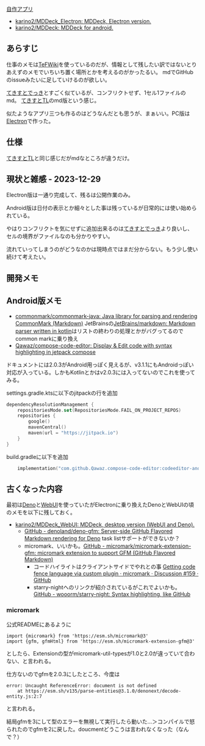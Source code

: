 [自作アプリ](%E8%87%AA%E4%BD%9C%E3%82%A2%E3%83%97%E3%83%AA)

- [karino2/MDDeck_Electron: MDDeck, Electron version.](https://github.com/karino2/MDDeck_Electron)
- [karino2/MDDeck: MDDeck for android.](https://github.com/karino2/MDDeck/tree/main)

## あらすじ

仕事のメモは[TeFWiki](TeFWiki)を使っているのだが、情報として残したい訳ではないとりあえずのメモでいちいち置く場所とかを考えるのがかったるい。
mdでGitHubのissueみたいに足していけるのが欲しい。

[てきすとでっき](%E3%81%A6%E3%81%8D%E3%81%99%E3%81%A8%E3%81%A7%E3%81%A3%E3%81%8D)とすごく似ているが、コンフリクトせず、1セル1ファイルのmd。
[てきすとTL](%E3%81%A6%E3%81%8D%E3%81%99%E3%81%A8TL)のmd版という感じ。

似たようなアプリ三つも作るのはどうなんだとも思うが、まぁいい。PC版は[Electron](Electron)で作った。

## 仕様

[てきすとTL](%E3%81%A6%E3%81%8D%E3%81%99%E3%81%A8TL)と同じ感じだがmdなところが違うだけ。

## 現状と雑感 - 2023-12-29

Electron版は一通り完成して、残るは公開作業のみ。

Android版は日付の表示とか細々とした事は残っているが日常的には使い始められている。

やはりコンフリクトを気にせずに追加出来るのは[てきすとでっき](%E3%81%A6%E3%81%8D%E3%81%99%E3%81%A8%E3%81%A7%E3%81%A3%E3%81%8D)より良いし、
セルの境界がファイルなのも分かりやすい。

流れていってしまうのがどうなのかは現時点ではまだ分からない。もう少し使い続けて考えたい。

## 開発メモ


## Android版メモ

- [commonmark/commonmark-java: Java library for parsing and rendering CommonMark (Markdown)](https://github.com/commonmark/commonmark-java) JetBrainsの[JetBrains/markdown: Markdown parser written in kotlin](https://github.com/JetBrains/markdown)はリストの終わりの処理とかがバグってるのでcommon markに乗り換え
- [Qawaz/compose-code-editor: Display & Edit code with syntax highlighting in jetpack compose](https://github.com/Qawaz/compose-code-editor)

ドキュメントには2.0.3がAndroid用っぽく見えるが、v3.1.1にもAndroidっぽい対応が入っている。しかもKotlinとかはv2.0.3には入ってないのでこれを使ってみる。

settings.gradle.ktsに以下のjitpackの行を追加

```kotlin
dependencyResolutionManagement {
    repositoriesMode.set(RepositoriesMode.FAIL_ON_PROJECT_REPOS)
    repositories {
        google()
        mavenCentral()
        maven(url = "https://jitpack.io")
    }
}
```

build.gradleに以下を追加

```kotlin
    implementation("com.github.Qawaz.compose-code-editor:codeeditor-android:v3.1.1")
```

## 古くなった内容

最初は[Deno](Deno)と[WebUI](WebUI)を使っていたがElectronに乗り換えたDenoとWebUIの頃のメモを以下に残しておく。

- [karino2/MDDeck_WebUI: MDDeck, desktop version (WebUI and Deno).](https://github.com/karino2/MDDeck_WebUI) 
  - [GitHub - denoland/deno-gfm: Server-side GitHub Flavored Markdown rendering for Deno](https://github.com/denoland/deno-gfm) task listサポートができないか？
  - micromark、いいかも。[GitHub - micromark/micromark-extension-gfm: micromark extension to support GFM (GitHub Flavored Markdown)](https://github.com/micromark/micromark-extension-gfm)
      - コードハイライトはクライアントサイドでやれとの事 [Getting code fence language via custom plugin · micromark · Discussion #159 · GitHub](https://github.com/orgs/micromark/discussions/159)
      - starry-nightへのリンクが紹介されているがこれでよいかも。 [GitHub - wooorm/starry-night: Syntax highlighting, like GitHub](https://github.com/wooorm/starry-night#example-using-starry-night-on-the-client)

### micromark

公式READMEにあるように

```
import {micromark} from 'https://esm.sh/micromark@3'
import {gfm, gfmHtml} from 'https://esm.sh/micromark-extension-gfm@3'
```

としたら、Extensionの型がmicromark-util-typesが1.0と2.0が違っていて合わない、と言われる。

仕方ないのでgfmを2.0.3にしたところ、今度は

```
error: Uncaught ReferenceError: document is not defined
    at https://esm.sh/v135/parse-entities@3.1.0/denonext/decode-entity.js:2:7
```

と言われる。

結局gfmを3にして型のエラーを無視して実行したら動いた…＞コンパイルで怒られたのでgfmを2に戻した。doucmentどうこうは言われなくなった（なんで？）
